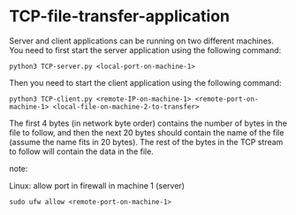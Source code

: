 # TCP-file-transfer-application
Server and client applications can be running on two different machines. 
You need to first start the server application using the following command:

    python3 TCP-server.py <local-port-on-machine-1>

Then you need to start the client application using the following command:

    python3 TCP-client.py <remote-IP-on-machine-1> <remote-port-on-machine-1> <local-file-on-machine-2-to-transfer>


The first 4 bytes (in network byte order) contains the number of bytes in the file to follow, and then the next 20 bytes should contain the name of the file (assume the name fits in 20 bytes). The rest of the bytes in the TCP stream to follow will contain the data in the file.

note:

Linux: allow port in firewall in machine 1 (server)

    sudo ufw allow <remote-port-on-machine-1>